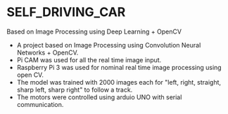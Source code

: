 # SELF_DRIVING_CAR
 Based on Image Processing using Deep Learning + OpenCV
- A project based on Image Processing using Convolution Neural Networks + OpenCV.
- Pi CAM was used for all the real time image input.
- Raspberry Pi 3 was used for nominal real time image processing using open CV.
- The model was trained with 2000 images each for "left, right, straight, sharp left, sharp right" to follow a track.
- The motors were controlled using arduio UNO with serial communication.
